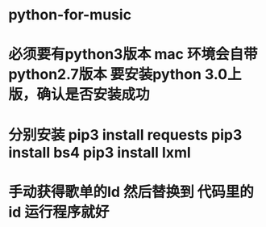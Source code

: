 # python-for-music
# 必须要有python3版本 mac 环境会自带python2.7版本 要安装python 3.0上版，确认是否安装成功
# 分别安装 pip3  install  requests    pip3  install  bs4      pip3  install  lxml
# 手动获得歌单的Id 然后替换到 代码里的id 运行程序就好
